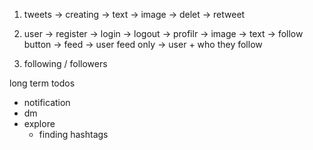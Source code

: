 
1. tweets
  -> creating
     -> text
     -> image
  -> delet
  -> retweet   

2. user
 -> register
 -> login
 -> logout
 -> profilr
   -> image
   -> text
   -> follow button
 -> feed
   -> user feed only
   -> user  + who they follow 

3. following / followers

long term todos
 - notification
 - dm
 - explore 
    - finding hashtags


